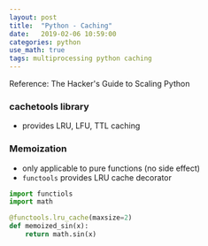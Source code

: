 ```yaml
---
layout: post
title:  "Python - Caching"
date:   2019-02-06 10:59:00
categories: python
use_math: true
tags: multiprocessing python caching
---
```


Reference: The Hacker's Guide to Scaling Python

### cachetools  library
- provides LRU, LFU, TTL caching

### Memoization
- only applicable to pure functions (no side effect)  
- `functools` provides LRU cache decorator

```python
import functiols
import math

@functools.lru_cache(maxsize=2)
def memoized_sin(x):
	return math.sin(x)
```

